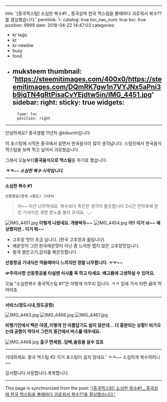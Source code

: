 
---
title: '[중국먹스팀] 소심한 복수#1 _ 중국살며 한국 먹스팀을 볼때마다 괴로워서 복수??를 결심했습니다.'
permlink: 1-
catalog: true
toc_nav_num: true
toc: true
position: 9999
date: 2018-04-22 14:47:03
categories:
- kr
tags:
- kr
- kr-newbie
- busy
- food
- muksteem
thumbnail: 'https://steemitimages.com/400x0/https://steemitimages.com/DQmRK7gw1n7VYJNx5aPni3b9igTN4gRtPisaCvYEjdtw5in/IMG_4451.jpg'
sidebar:
    right:
        sticky: true
widgets:
    -
        type: toc
        position: right
---


안녕하세요? 중국생활 11년차 @kibumh입니다

이 포스팅에 시작은 중국에서 살면서 한국음식이
많이 생각납니다. 스팀잇에서 한국음식
먹스팀을 보며 먹고 싶어서 괴로웠습니다.

그래서 오늘부터**중국음식으로 먹스팀**을 
하기로 했습니다. 

 ***ㅋㅋ~~ 소심한 복수 시작입니다.***

---

**소심한 복수 #1**

`산동항공(한국->청도) 기내식 `

> 아~~ 이건 너무하네요. 
>복수보다 측은한 생각이 들듯합니다
>2시간 연착후에 받은 기내식은
> 겪한 분노를 불러 오네요. -_- 


![IMG_4451.jpg](https://steemitimages.com/400x0/https://steemitimages.com/DQmRK7gw1n7VYJNx5aPni3b9igTN4gRtPisaCvYEjdtw5in/IMG_4451.jpg)  **이렇게 나왔네요. 개봉박두~~**
![IMG_4454.jpg](https://steemitimages.com/400x0/https://steemitimages.com/DQmSGJoxiVU6X1q9hJQwQJGVDfU9LzWJrtWgMFrwALUvMAM/IMG_4454.jpg)  **아!!  이거 놔~~  예상했지만.. 이거 뭐~~**


- 고추장 맛이 조금 납니다.
(한국 고추장과 틀립니다)
 - 매운맛이 그런 한국매운맛이 아닌
좀 느끼한 맵지 않은 고추장맛입니다.
- 잘게 썰은고기,감자를 볶은듯합니다

**산동항공 기내식은  먹을때마다
느끼지만 정말 너무합니다. ㅜㅜ~~**

 
**☞주의사항**
**산동항공을 타실땐 식사를 
꼭 하고 타세요.
배고픔에 고생하실 수 있어요.**




오늘 “소심한복수 중국먹스팀 #1”은
이렇게 마무리 집니다.
ㅋㅋ 집에 가서 라면 끓여 먹어야죠


---
**서비스(청도시내,청도공항)**

![IMG_4463.jpg](https://steemitimages.com/200x0/https://steemitimages.com/DQmT7UBNQu8HcqUiaVGLL3Ef2XvW4QYg1yQxsR9pgoEFcym/IMG_4463.jpg)  ![IMG_4466.jpg](https://steemitimages.com/200x0/https://steemitimages.com/DQmQ3doqkbyYij2e4pSb99cKnqv843xvYZiWkzx3LJKJdGd/IMG_4466.jpg)  ![IMG_4467.jpg](https://steemitimages.com/200x0/https://steemitimages.com/DQmTLGLQ8ULnuX8WHwjdNEnHzyPMAWktFiWJhAircCfcKNj/IMG_4467.jpg)

**비행기안에서 찍은 야경_이렇게 안 아름답기도 쉽지 않은데...
더 흥분되는 상황!! 비가오는데 공항이 작아서 그런지 중간에서 버스를 태우네요.**

![IMG_4468.jpg](https://steemitimages.com/400x0/https://steemitimages.com/DQmYGatK4w6cFQBwaZhT6hqTpTTfcXX6NrgToZZFSezPEmq/IMG_4468.jpg)  **출구 면세점..담배,술등을 살수 있죠**

----

기대하세요.  중국 먹스팀 #2
이거 포스팅이 쉽지 않네요.'
ㅋㅋ~~ 소심하게 복수하려니~~

감사합니다.사랑합니다.축복합니다.

- - -

This page is synchronized from the post: ['[중국먹스팀] 소심한 복수#1 _ 중국살며 한국 먹스팀을 볼때마다 괴로워서 복수??를 결심했습니다.'](https://steemit.com/@kibumh/1-)
